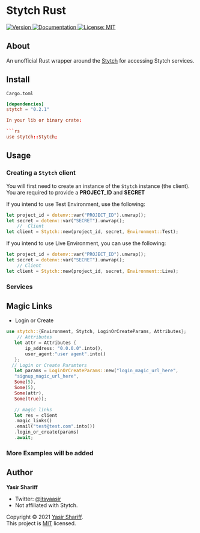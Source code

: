 # Stytch Rust

<p>
   <a href="https://crates.io/crates/stytch" target="_blank">
     <img alt="Version" src="https://img.shields.io/crates/v/stytch" />
   </a>
  <a href="https://docs.rs/stytch-rs" target="_blank">
    <img alt="Documentation" src="https://docs.rs/stytch/badge.svg" />
  </a>
  <a href="LICENSE" target="_blank">
    <img alt="License: MIT" src="https://img.shields.io/badge/License-MIT-yellow.svg" />
  </a>
</p>

## About

An unofficial Rust wrapper around the [Stytch](https://stytch.com/docs) for accessing Stytch services.

## Install

`Cargo.toml`

```toml
[dependencies]
stytch = "0.2.1"

In your lib or binary crate:

```rs
use stytch::Stytch;
```

## Usage

### Creating a `Stytch` client

You will first need to create an instance of the `Stytch` instance (the client). You are required to provide a **PROJECT_ID** and
**SECRET**

If you intend to use Test Environment, use the following:

```rust
let project_id = dotenv::var("PROJECT_ID").unwrap();
let secret = dotenv::var("SECRET").unwrap();
    //  Client
let client = Stytch::new(project_id, secret, Environment::Test);
```

If you intend to use Live Environment, you can use the following:

 ```rust
let project_id = dotenv::var("PROJECT_ID").unwrap();
let secret = dotenv::var("SECRET").unwrap();
     // Client
let client = Stytch::new(project_id, secret, Environment::Live);
```

### Services

## Magic Links

* Login or Create

```rust
use stytch::{Environment, Stytch, LoginOrCreateParams, Attributes};
    // Attributes
   let attr = Attributes {
       ip_address: "0.0.0.0".into(),
       user_agent:"user agent".into()
   };
  // Login or Create Paramters
   let params = LoginOrCreateParams::new("login_magic_url_here",
   "signup_magic_url_here",
   Some(5),
   Some(5),
   Some(attr),
   Some(true));

   // magic links
   let res = client
   .magic_links()
   .email("test@test.com".into())
   .login_or_create(params)
   .await;
```

### More Examples will be added

## Author

**Yasir Shariff**

* Twitter: [@itsyaasir](https://twitter.com/itsyaasir)
* Not affiliated with Stytch.

Copyright © 2021 [Yasir Shariff](https://github.com/itsyaasir).<br />
This project is [MIT](LICENSE) licensed.
